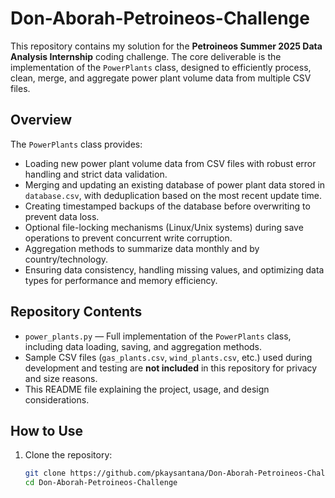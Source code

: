 # Don-Aborah-Petroineos-Challenge

This repository contains my solution for the **Petroineos Summer 2025 Data Analysis Internship** coding challenge. The core deliverable is the implementation of the `PowerPlants` class, designed to efficiently process, clean, merge, and aggregate power plant volume data from multiple CSV files.

## Overview

The `PowerPlants` class provides:

- Loading new power plant volume data from CSV files with robust error handling and strict data validation.
- Merging and updating an existing database of power plant data stored in `database.csv`, with deduplication based on the most recent update time.
- Creating timestamped backups of the database before overwriting to prevent data loss.
- Optional file-locking mechanisms (Linux/Unix systems) during save operations to prevent concurrent write corruption.
- Aggregation methods to summarize data monthly and by country/technology.
- Ensuring data consistency, handling missing values, and optimizing data types for performance and memory efficiency.

## Repository Contents

- `power_plants.py` — Full implementation of the `PowerPlants` class, including data loading, saving, and aggregation methods.
- Sample CSV files (`gas_plants.csv`, `wind_plants.csv`, etc.) used during development and testing are **not included** in this repository for privacy and size reasons.
- This README file explaining the project, usage, and design considerations.

## How to Use

1. Clone the repository:

   ```bash
   git clone https://github.com/pkaysantana/Don-Aborah-Petroineos-Challenge.git
   cd Don-Aborah-Petroineos-Challenge
